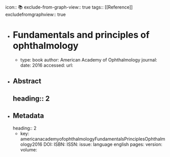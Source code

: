 icon:: 📚
exclude-from-graph-view:: true
tags:: [[Reference]]
excludefromgraphview:: true

- # Fundamentals and principles of ophthalmology
	- type: book
	  author: American Academy of Ophthalmology
	  journal: 
	  date: 2016
	  accessed: 
	  url:
- ## Abstract
  heading:: 2
	-
- ## Metadata
  heading:: 2
	- key: americanacademyofophthalmologyFundamentalsPrinciplesOphthalmology2016
	  DOI: 
	  ISBN: 
	  ISSN: 
	  issue: 
	  language english
	  pages: 
	  version: 
	  volume:
